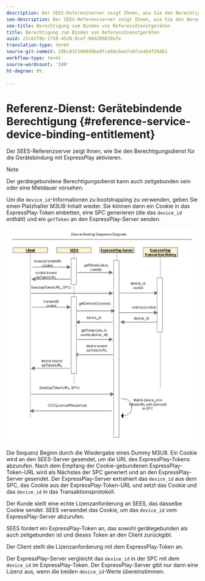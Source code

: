 ```yaml
---
description: Der SEES-Referenzserver zeigt Ihnen, wie Sie den Berechtigungsdienst für die Gerätebindung mit ExpressPlay aktivieren.
seo-description: Der SEES-Referenzserver zeigt Ihnen, wie Sie den Berechtigungsdienst für die Gerätebindung mit ExpressPlay aktivieren.
seo-title: Berechtigung zum Binden von Referenzdienstgeräten
title: Berechtigung zum Binden von Referenzdienstgeräten
uuid: 22ce2f8e-1758-4528-8caf-60d209839afe
translation-type: tm+mt
source-git-commit: 29bc8323460d9be0fce66cbea7c6fce46df20d61
workflow-type: tm+mt
source-wordcount: '249'
ht-degree: 0%

---
```



# Referenz-Dienst: Gerätebindende Berechtigung {#reference-service-device-binding-entitlement}

Der SEES-Referenzserver zeigt Ihnen, wie Sie den Berechtigungsdienst für die Gerätebindung mit ExpressPlay aktivieren.

>[!NOTE]
>
>Der gerätegebundene Berechtigungsdienst kann auch zeitgebunden sein oder eine Mietdauer vorsehen.

Um die `device_id`-Informationen zu bootstrapping zu verwenden, geben Sie einen Platzhalter M3U8-Inhalt wieder. Sie können dann ein Cookie in das ExpressPlay-Token einbetten, eine SPC generieren (die das `device_id` enthält) und ein `getToken` an den ExpressPlay-Server senden.

![](assets/fees-device-binding.png)

Die Sequenz Beginn durch die Wiedergabe eines Dummy M3U8. Ein Cookie wird an den SEES-Server gesendet, um die URL des ExpressPlay-Tokens abzurufen. Nach dem Empfang der Cookie-gebundenen ExpressPlay-Token-URL wird als Nächstes der SPC generiert und an den ExpressPlay-Server gesendet. Der ExpressPlay-Server extrahiert das `device_id` aus dem SPC, das Cookie aus der ExpressPlay-Token-URL und setzt das Cookie und das `device_id` in das Transaktionsprotokoll.

Der Kunde stellt eine echte Lizenzanforderung an SEES, das dasselbe Cookie sendet. SEES verwendet das Cookie, um das `device_id` vom ExpressPlay-Server abzurufen.

SEES fordert ein ExpressPlay-Token an, das sowohl gerätegebunden als auch zeitgebunden ist und dieses Token an den Client zurückgibt.

Der Client stellt die Lizenzanforderung mit dem ExpressPlay-Token an.

Der ExpressPlay-Server vergleicht das `device_id` in der SPC mit dem `device_id` im ExpressPlay-Token. Der ExpressPlay-Server gibt nur dann eine Lizenz aus, wenn die beiden `device_id`-Werte übereinstimmen.
